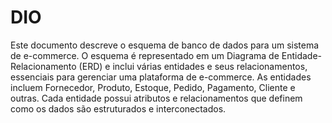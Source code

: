# DIO

Este documento descreve o esquema de banco de dados para um sistema de e-commerce. O esquema é representado em um Diagrama de Entidade-Relacionamento (ERD) e inclui várias entidades e seus relacionamentos, essenciais para gerenciar uma plataforma de e-commerce. As entidades incluem Fornecedor, Produto, Estoque, Pedido, Pagamento, Cliente e outras. Cada entidade possui atributos e relacionamentos que definem como os dados são estruturados e interconectados.
